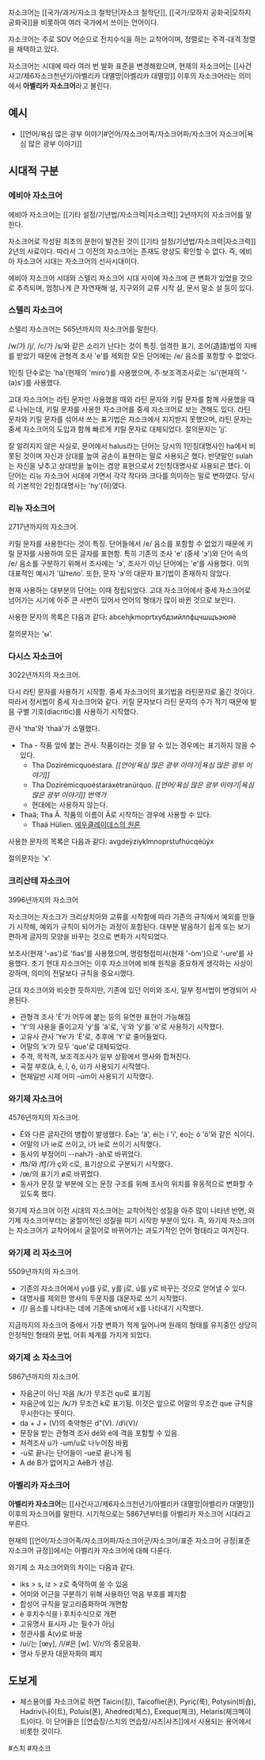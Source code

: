 자소크어는 [[국가/과거/자소크 철학단|자소크 철학단]], [[국가/모하지 공화국|모하지 공화국]]을 비롯하여 여러 국가에서 쓰이는 언어이다.

자소크어는 주로 SOV 어순으로 전치수식을 하는 교착어이며, 정렬로는 주격-대격 정렬을 채택하고 있다.

자소크어는 시대에 따라 여러 번 발화 표준을 변경해왔으며, 현재의 자소크어는 [[사건사고/제6자소크천년기/아벨리카 대멸망|아벨리카 대멸망]] 이후의 자소크어라는 의미에서 **아벨리카 자소크어**라고 불린다.

## 예시
- [[언어/욕심 많은 광부 이야기#언어/자소크어족/자소크어파/자소크어 자소크어|욕심 많은 광부 이야기]]

## 시대적 구분

### 에비아 자소크어
에비아 자소크어는 [[기타 설정/기년법/자소크력|자소크력]] 2년까지의 자소크어를 말한다.

자소크어로 작성된 최초의 문헌이 발견된 것이 [[기타 설정/기년법/자소크력|자소크력]] 2년의 사료이다. 따라서 그 이전의 자소크어는 존재도 양상도 확인할 수 없다. 즉, 에비아 자소크어 시대는 자소크어의 선사시대이다.

에비아 자소크어 시대와 스텔리 자소크어 시대 사이에 자소크에 큰 변화가 있었을 것으로 추측되며, 엄청나게 큰 자연재해 설, 지구와의 교류 시작 설, 문서 말소 설 등이 있다.

### 스텔리 자소크어
스텔리 자소크어는 565년까지의 자소크어를 말한다.

/w/가 /j/, /c/가 /s/와 같은 소리가 난다는 것이 특징. 엄격한 표기, 조어(造語)법의 지배를 받았기 때문에 관형격 조사 'e'를 제외한 모든 단어에는 /e/ 음소를 포함할 수 없었다.

1인칭 단수로는 'ha'(현재의 'miro')를 사용했으며, 주·보조격조사로는 'si'(현재의 '-(a)s')를 사용했다.

고대 자소크어는 라틴 문자만 사용했을 때와 라틴 문자와 키릴 문자를 함께 사용했을 때로 나뉘는데, 키릴 문자를 사용한 자소크어를 중세 자소크어로 보는 견해도 있다. 라틴 문자와 키릴 문자를 섞어서 쓰는 표기법은 자소크에서 지지받지 못했으며, 라틴 문자는 중세 자소크어의 도입과 함께 빠르게 키릴 문자로 대체되었다. 절의문자는 ’jj’.

잘 알려지지 않은 사실로, 문어에서 halus라는 단어는 당시의 1인칭대명사인 ha에서 비롯된 것이며 자신과 상대를 높여 공손이 표현하는 말로 사용되곤 했다. 반댓말인 sulah는 자신을 낮추고 상대방을 높이는 겸양 표현으로서 2인칭대명사로 사용되곤 했다. 이 단어는 리뉴 자소크어 시대에 가면서 각각 작다와 크다를 의미하는 말로 변하였다. 당시의 기본적인 2인칭대명사는 'hy'(허)였다.

### 리뉴 자소크어
2717년까지의 자소크어.

키릴 문자를 사용한다는 것이 특징. 단어들에서 /e/ 음소를 포함할 수 없었기 때문에 키릴 문자를 사용하여 모든 글자를 표현함. 특히 기존의 조사 'e' (중세 'э')와 단어 속의 /e/ 음소를 구분하기 위해서 조사에는 'э', 조사가 아닌 단어에는 'е'를 사용했다. 이의 대표적인 예시가 'Штело'. 또한, 문자 'э'의 대문자 표기법이 존재하지 않았다.

현재 사용하는 대부분의 단어는 이때 정립되었다. 고대 자소크어에서 중세 자소크어로 넘어가는 시기에 아주 큰 사변이 있어서 언어의 형태가 많이 바뀐 것으로 보인다.

사용한 문자의 목록은 다음과 같다: abcehjkmoprtxyбдзийлпфцчшщъэюяё

절의문자는 'ы'.

### 다시스 자소크어
3022년까지의 자소크어.

다시 라틴 문자를 사용하기 시작함. 중세 자소크어의 표기법을 라틴문자로 옮긴 것이다. 따라서 정서법이 중세 자소크어와 같다. 키릴 문자보다 라틴 문자의 수가 적기 때문에 발음 구별 기호(diacritic)를 사용하기 시작했다.

관사 'tha'와 'thaä'가 소멸했다.

- Tha - 작품 앞에 붙는 관사. 작품이라는 것을 알 수 있는 경우에는 표기하지 않을 수 있다.
    - Tha Dozirémicquoéstara. *[[언어/욕심 많은 광부 이야기|욕심 많은 광부 이야기]]*
    - Tha Dozirémicquoéstaraxétranürquo. *[[언어/욕심 많은 광부 이야기|욕심 많은 광부 이야기]] 번역가*
    - 현대에는 사용하지 않는다.
- Thaä; Tha Ä. 작품의 이름이 Ä로 시작하는 경우에 사용할 수 있다.
    - Thaä Hülien. [에우클레이데스의 원론](https://ko.wikipedia.org/wiki/%EC%97%90%EC%9A%B0%ED%81%B4%EB%A0%88%EC%9D%B4%EB%8D%B0%EC%8A%A4%EC%9D%98_%EC%9B%90%EB%A1%A0)

사용한 문자의 목록은 다음과 같다: avgdeÿziyklmnoprstufhúcqéüýx

절의문자는 'x'.

### 크리산테 자소크어
3996년까지의 자소크어

자소크어는 자소크가 크리상치아와 교류를 시작함에 따라 기존의 규칙에서 예외를 만들기 시작해, 예외가 규칙이 되어가는 과정이 포함된다. 대부분 발음하기 쉽게 또는 보기 편하게 글자의 모양을 바꾸는 것으로 변화가 시작되었다.

보조사(현재 '-as')로 'fias'를 사용했으며, 명령형접미사(현재 '-òm')으로 '-ure'를 사용했다. 초기 현대 자소크어는 이후 자소크어에 비해 원칙을 중요하게 생각하는 사상이 강하며, 의미의 전달보다 규칙을 중요시했다.

근대 자소크어와 비슷한 듯하지만, 기존에 있던 어미와 조사, 일부 정서법이 변경되어 사용된다.

- 관형격 조사 'É'가 어두에 붙는 등의 유연한 표현이 가능해짐
- 'Y'의 사용을 줄이고자 'ý'를 'ä'로, 'ij'와 'ÿ'를 'ö'로 사용하기 시작했다.
- 고유사 관사 'Ye'가 'Ë'로, 추후에 'Y'로 줄어들었다.
- 어말의 'k'가 모두 'que'로 대체되었다.
- 주격, 목적격, 보조격조사가 일부 상황에서 명사와 합쳐진다.
- 곡절 부호(â, ê, î, ô, û)가 사용되기 시작했다.
- 현재일반 시제 어미 –ùm이 사용되기 시작했다.

### 와기제 자소크어
4576년까지의 자소크어.

- É와 다른 글자간의 병합이 발생했다. Éa는  'ä', éi는 í 'ï', éo는 ó 'ö'와 같은 식이다.
- 어말의 i가 ie로 쓰이고, ì가 ìe로 쓰이기 시작했다.
- 동사의 부정어미 --nah가 -àh로 바뀌었다.
- /t͡s/와 /t͡ʃ/가 ç와 c로, 표기상으로 구분되기 시작했다.
- /œ/의 표기가 ø로 바뀌었다.
- 동사가 문장 앞 부분에 오는 문장 구조를 위해 조사의 위치를 유동적으로 변화할 수 있도록 했다.

와기제 자소크어 이전 시대의 자소크어는 교착어적인 성질을 아주 많이 나타낸 반면, 와기제 자소크어부터는 굴절어적인 성질을 띠기 시작한 부분이 있다. 즉, 와기제 자소크어는 자소크어가 교착어에서 굴절어로 바뀌어가는 과도기적인 언어 형태라고 여겨진다.

### 와기제 리 자소크어
5509년까지의 자소크어.

- 기존의 자소크어에서 yú를 ÿ로, y를 j로, ú를 y로 바꾸는 것으로 얻어낼 수 있다.
- 대명사를 제외한 명사의 두문자를 대문자로 쓰기 시작했다.
- /ʃ/ 음소를 나타내는 데에 기존에 sh에서 x를 나타내기 시작했다.

지금까지의 자소크어 중에서 가장 변화가 적게 일어나며 원래의 형태를 유지중인 상당히 안정적인 형태의 문법, 어휘 체계를 가지게 되었다.

### 와기제 소 자소크어
5867년까지의 자소크어.

- 자음군이 아닌 자음 /k/가 무조건 qu로 표기됨
- 자음군에 있는 /k/가 무조건 k로 표기됨. 이것은 앞으로 어말의 무조건 que 규칙을 무시한다는 뜻이다.
- da + J + (V)의 축약형은 d"(V). /dʲi(V)/
- 문장을 받는 관형격 조사 dé와 é에 격을 포함할 수 있음.
- 처격조사 u가 -um/u로 나누어짐 바뀜
- -u로 끝나는 단어들이 -ue로 끝나게 됨
- A dé B가 없어지고 AèB가 생김.

### 아벨리카 자소크어
**아벨리카 자소크어**는 [[사건사고/제6자소크천년기/아벨리카 대멸망|아벨리카 대멸망]] 이후의 자소크어를 말한다. 시기적으로는 5867년부터를 아벨리카 자소크어 시대라고 부른다.

현재의 [[언어/자소크어족/자소크어파/자소크어군/자소크어/표준 자소크어 규정|표준 자소크어 규정]]에서는 아벨리카 자소크어에 대해 다룬다.

와기제 소 자소크어와의 차이는 다음과 같다.
- iks > s, iz > z로 축약하여 쓸 수 있음
- 어미와 어근을 구분하기 위해 사용하던 억음 부호를 폐지함
- 합성어 규칙을 알고리즘화하여 개편함
- è 후치수식을 ì 후치수식으로 개편
- 고유명사 표시자 J는 필수가 아님
- 정관사를 Ä(v)로 바꿈
- /ui/는 \[œy], /l/#은 \[w]. V/r/의 중모음화.
- 명사 두문자 대문자화의 폐지

## 도보게

- 체스용어를 자소크어로 하면 Taicin(킹), Taicoflie(퀸), Pyriç(룩), Potysin(비숍), Hadriv(나이트), Poluis(폰), Ahedred(체스), Exeque(체크), Helaris(체크메이트)이다. 이 단어들은 [[연습장/스치의 연습장/샤츠|샤츠]]에서 사용되는 용어에서 비롯한 것이다.

#스치 #자소크 
